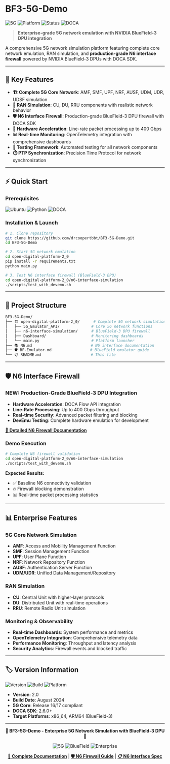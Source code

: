# BF3-5G-Demo

![5G](https://img.shields.io/badge/5G%20Core-Network%20Emulator-blue.svg)
![Platform](https://img.shields.io/badge/platform-BlueField--3%20DPU-green.svg)
![Status](https://img.shields.io/badge/status-Production%20Ready-brightgreen.svg)
![DOCA](https://img.shields.io/badge/DOCA%20SDK-2.6.0+-orange.svg)

> **Enterprise-grade 5G network emulation with NVIDIA BlueField-3 DPU integration**

A comprehensive 5G network simulation platform featuring complete core network emulation, RAN simulation, and **production-grade N6 interface firewall** powered by NVIDIA BlueField-3 DPUs with DOCA SDK.

---

## 🚀 Key Features

- **🏗️ Complete 5G Core Network**: AMF, SMF, UPF, NRF, AUSF, UDM, UDR, UDSF simulation
- **📡 RAN Simulation**: CU, DU, RRU components with realistic network behavior  
- **🛡️ N6 Interface Firewall**: Production-grade BlueField-3 DPU firewall with DOCA SDK
- **🔄 Hardware Acceleration**: Line-rate packet processing up to 400 Gbps
- **📊 Real-time Monitoring**: OpenTelemetry integration with comprehensive dashboards
- **🧪 Testing Framework**: Automated testing for all network components
- **⏱️ PTP Synchronization**: Precision Time Protocol for network synchronization

---

## ⚡ Quick Start

### Prerequisites
![Ubuntu](https://img.shields.io/badge/Ubuntu-22.04%20LTS-orange.svg)
![Python](https://img.shields.io/badge/Python-3.8+-blue.svg)
![DOCA](https://img.shields.io/badge/DOCA%20SDK-2.6.0+-green.svg)

### Installation & Launch
```bash
# 1. Clone repository
git clone https://github.com/drcoopertbbt/BF3-5G-Demo.git
cd BF3-5G-Demo

# 2. Start 5G network emulation
cd open-digital-platform-2_0
pip install -r requirements.txt
python main.py

# 3. Test N6 interface firewall (BlueField-3 DPU)
cd open-digital-platform-2_0/n6-interface-simulation
./scripts/test_with_devemu.sh
```

---

## 📁 Project Structure

```bash
BF3-5G-Demo/
├── 🏗️ open-digital-platform-2_0/      # Complete 5G network simulation
│   ├── 5G_Emulator_API/              # Core 5G network functions
│   ├── n6-interface-simulation/      # BlueField-3 DPU firewall
│   ├── Dashboard/                    # Monitoring dashboards
│   └── main.py                       # Platform launcher
├── 📚 N6.md                          # N6 interface documentation
├── 🛡️ BF-Emulator.md                 # BlueField emulator guide
└── 📋 README.md                      # This file
```

---

## 🛡️ N6 Interface Firewall

### NEW: Production-Grade BlueField-3 DPU Integration
- **Hardware Acceleration**: DOCA Flow API integration
- **Line-Rate Processing**: Up to 400 Gbps throughput  
- **Real-time Security**: Advanced packet filtering and blocking
- **DevEmu Testing**: Complete hardware emulation for development

[📖 **Detailed N6 Firewall Documentation**](open-digital-platform-2_0/n6-interface-simulation/README.md)

### Demo Execution
```bash
# Complete N6 firewall validation
cd open-digital-platform-2_0/n6-interface-simulation
./scripts/test_with_devemu.sh
```

**Expected Results:**
- ✅ Baseline N6 connectivity validation
- 🔥 Firewall blocking demonstration  
- 📊 Real-time packet processing statistics

---

## 📊 Enterprise Features

### 5G Core Network Simulation
- **AMF**: Access and Mobility Management Function
- **SMF**: Session Management Function  
- **UPF**: User Plane Function
- **NRF**: Network Repository Function
- **AUSF**: Authentication Server Function
- **UDM/UDR**: Unified Data Management/Repository

### RAN Simulation
- **CU**: Central Unit with higher-layer protocols
- **DU**: Distributed Unit with real-time operations
- **RRU**: Remote Radio Unit simulation

### Monitoring & Observability
- **Real-time Dashboards**: System performance and metrics
- **OpenTelemetry Integration**: Comprehensive telemetry data
- **Performance Monitoring**: Throughput and latency analysis
- **Security Analytics**: Firewall events and blocked traffic

---

## 🏷️ Version Information

![Version](https://img.shields.io/badge/version-2.0-blue.svg)
![Build](https://img.shields.io/badge/build-August%202024-green.svg)
![Platform](https://img.shields.io/badge/platform-Multi--Platform-orange.svg)

- **Version**: 2.0  
- **Build Date**: August 2024
- **5G Core**: Release 16/17 compliant
- **DOCA SDK**: 2.6.0+
- **Target Platforms**: x86_64, ARM64 (BlueField-3)

---

<div align="center">

**🌟 BF3-5G-Demo - Enterprise 5G Network Simulation with BlueField-3 DPU 🌟**

![5G](https://img.shields.io/badge/5G%20Core-Network%20Simulation-blue.svg)
![BlueField](https://img.shields.io/badge/BlueField--3-DPU%20Ready-green.svg)
![Enterprise](https://img.shields.io/badge/Enterprise-Grade-gold.svg)

**[📖 Complete Documentation](open-digital-platform-2_0/README.md)** | **[🛡️ N6 Firewall Guide](open-digital-platform-2_0/n6-interface-simulation/README.md)** | **[📋 N6 Interface Spec](N6.md)**

</div>
